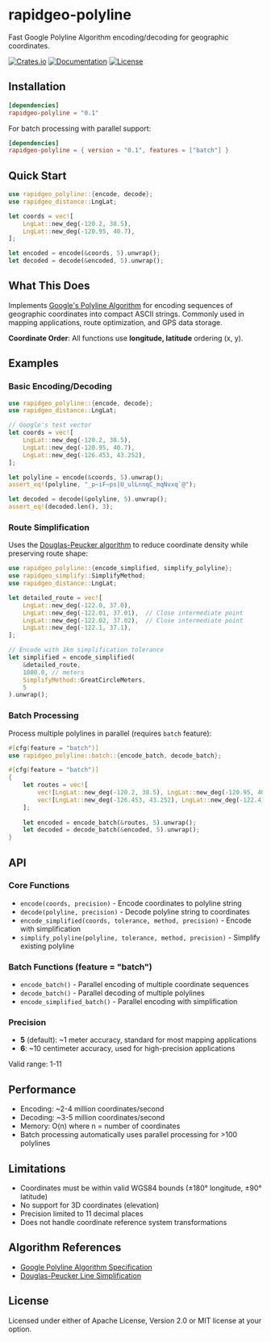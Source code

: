 # rapidgeo-polyline

Fast Google Polyline Algorithm encoding/decoding for geographic coordinates.

[![Crates.io](https://img.shields.io/crates/v/rapidgeo-polyline)](https://crates.io/crates/rapidgeo-polyline)
[![Documentation](https://docs.rs/rapidgeo-polyline/badge.svg)](https://docs.rs/rapidgeo-polyline)
[![License](https://img.shields.io/badge/license-MIT%20OR%20Apache--2.0-blue.svg)](https://github.com/gaker/rapidgeo#license)

## Installation

```toml
[dependencies]
rapidgeo-polyline = "0.1"
```

For batch processing with parallel support:

```toml
[dependencies]
rapidgeo-polyline = { version = "0.1", features = ["batch"] }
```

## Quick Start

```rust
use rapidgeo_polyline::{encode, decode};
use rapidgeo_distance::LngLat;

let coords = vec![
    LngLat::new_deg(-120.2, 38.5),
    LngLat::new_deg(-120.95, 40.7),
];

let encoded = encode(&coords, 5).unwrap();
let decoded = decode(&encoded, 5).unwrap();
```

## What This Does

Implements [Google's Polyline Algorithm](https://developers.google.com/maps/documentation/utilities/polylinealgorithm) for encoding sequences of geographic coordinates into compact ASCII strings. Commonly used in mapping applications, route optimization, and GPS data storage.

**Coordinate Order**: All functions use **longitude, latitude** ordering (x, y).

## Examples

### Basic Encoding/Decoding

```rust
use rapidgeo_polyline::{encode, decode};
use rapidgeo_distance::LngLat;

// Google's test vector
let coords = vec![
    LngLat::new_deg(-120.2, 38.5),
    LngLat::new_deg(-120.95, 40.7),
    LngLat::new_deg(-126.453, 43.252),
];

let polyline = encode(&coords, 5).unwrap();
assert_eq!(polyline, "_p~iF~ps|U_ulLnnqC_mqNvxq`@");

let decoded = decode(&polyline, 5).unwrap();
assert_eq!(decoded.len(), 3);
```

### Route Simplification

Uses the [Douglas-Peucker algorithm](https://en.wikipedia.org/wiki/Ramer%E2%80%93Douglas%E2%80%93Peucker_algorithm) to reduce coordinate density while preserving route shape:

```rust
use rapidgeo_polyline::{encode_simplified, simplify_polyline};
use rapidgeo_simplify::SimplifyMethod;
use rapidgeo_distance::LngLat;

let detailed_route = vec![
    LngLat::new_deg(-122.0, 37.0),
    LngLat::new_deg(-122.01, 37.01),  // Close intermediate point
    LngLat::new_deg(-122.02, 37.02),  // Close intermediate point
    LngLat::new_deg(-122.1, 37.1),
];

// Encode with 1km simplification tolerance
let simplified = encode_simplified(
    &detailed_route,
    1000.0, // meters
    SimplifyMethod::GreatCircleMeters,
    5
).unwrap();
```

### Batch Processing

Process multiple polylines in parallel (requires `batch` feature):

```rust
#[cfg(feature = "batch")]
use rapidgeo_polyline::batch::{encode_batch, decode_batch};

#[cfg(feature = "batch")]
{
    let routes = vec![
        vec![LngLat::new_deg(-120.2, 38.5), LngLat::new_deg(-120.95, 40.7)],
        vec![LngLat::new_deg(-126.453, 43.252), LngLat::new_deg(-122.4194, 37.7749)],
    ];
    
    let encoded = encode_batch(&routes, 5).unwrap();
    let decoded = decode_batch(&encoded, 5).unwrap();
}
```

## API

### Core Functions

- `encode(coords, precision)` - Encode coordinates to polyline string
- `decode(polyline, precision)` - Decode polyline string to coordinates  
- `encode_simplified(coords, tolerance, method, precision)` - Encode with simplification
- `simplify_polyline(polyline, tolerance, method, precision)` - Simplify existing polyline

### Batch Functions (feature = "batch")

- `encode_batch()` - Parallel encoding of multiple coordinate sequences
- `decode_batch()` - Parallel decoding of multiple polylines
- `encode_simplified_batch()` - Parallel encoding with simplification

### Precision

- **5** (default): ~1 meter accuracy, standard for most mapping applications
- **6**: ~10 centimeter accuracy, used for high-precision applications

Valid range: 1-11

## Performance

- Encoding: ~2-4 million coordinates/second
- Decoding: ~3-5 million coordinates/second
- Memory: O(n) where n = number of coordinates
- Batch processing automatically uses parallel processing for >100 polylines

## Limitations

- Coordinates must be within valid WGS84 bounds (±180° longitude, ±90° latitude)
- No support for 3D coordinates (elevation)
- Precision limited to 11 decimal places
- Does not handle coordinate reference system transformations

## Algorithm References

- [Google Polyline Algorithm Specification](https://developers.google.com/maps/documentation/utilities/polylinealgorithm)
- [Douglas-Peucker Line Simplification](https://en.wikipedia.org/wiki/Ramer%E2%80%93Douglas%E2%80%93Peucker_algorithm)

## License

Licensed under either of Apache License, Version 2.0 or MIT license at your option.